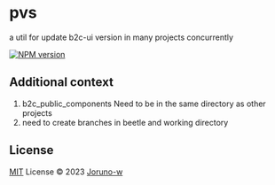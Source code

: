 # pvs
a util for update b2c-ui version in many projects concurrently

[![NPM version](https://img.shields.io/badge/npm-v1.0.0-red)](https://www.npmjs.com/package/pkg-name)

## Additional context
1. b2c_public_components Need to be in the same directory as other projects
2. need to create branches in beetle and working directory

## License

[MIT](./LICENSE) License © 2023 [Joruno-w](https://github.com/Joruno-w)
